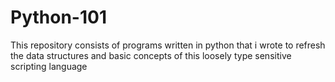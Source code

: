 # Python-101
This repository consists of programs written in python that i wrote to refresh the data structures and basic concepts of this loosely type sensitive scripting language
